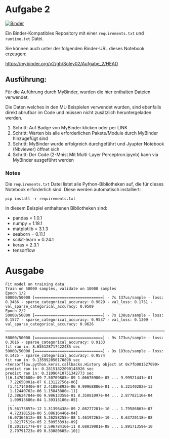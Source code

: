 # Aufgabe 2

[![Binder](https://mybinder.org/badge_logo.svg)](https://mybinder.org/v2/gh/Soley02/Aufgabe_2/HEAD)

Ein Binder-Kompatibles Repository mit einer `requirements.txt` und `runtime.txt` Datei.

Sie können auch unter der folgenden Binder-URL dieses Notebook erzeugen:

https://mybinder.org/v2/gh/Soley02/Aufgabe_2/HEAD

## Ausführung:

Für die Auführung durch MyBinder, wurden die hier enthalten Dateien verwendet.

Die Daten welches in den ML-Beispielen verwendet wurden, sind ebenfalls direkt abrufbar im Code und müssen nicht zusätzlich heruntergeladen werden.

1. Schritt: Auf Badge von MyBinder klicken oder per LINK
2. Schritt: Warten bis alle erforderlichen Pakete/Module durch MyBinder hinzugefügt sind
3. Schritt: MyBinder wurde erfolgreich durchgeführt und Jyupter Notebook (Nbviewer) öffnet sich
4. Schritt: Der Code (2-Mnist Mit Multi-Layer Perceptron.ipynb) kann via MyBinder ausgeführt werden

### Notes

Die `requirements.txt` Datei listet alle Python-Bibliotheken auf, die für dieses Notebook erforderlich sind. Diese werden automatisch installiert:

```
pip install -r requirements.txt
```

In diesem Beispiel enthaltenen Bibliotheken sind:

- pandas = 1.0.1
- numpy = 1.18.1
- matplotlib = 3.1.3
- seaborn = 0.11.1
- scikit-learn = 0.24.1
- keras = 2.3.1
- tensorflow

# Ausgabe
```
Fit model on training data
Train on 50000 samples, validate on 10000 samples
Epoch 1/2
50000/50000 [==============================] - 7s 137us/sample - loss: 0.3466 - sparse_categorical_accuracy: 0.9029 - val_loss: 0.1751 - val_sparse_categorical_accuracy: 0.9509
Epoch 2/2
50000/50000 [==============================] - 7s 138us/sample - loss: 0.1577 - sparse_categorical_accuracy: 0.9537 - val_loss: 0.1309 - val_sparse_categorical_accuracy: 0.9626
```
______________________
```
50000/50000 [==============================] - 9s 173us/sample - loss: 0.3016 - sparse_categorical_accuracy: 0.9133
fit ran in: 8.655128717422485 sec
50000/50000 [==============================] - 9s 183us/sample - loss: 0.1425 - sparse_categorical_accuracy: 0.9574
fit ran in: 9.135992050170898 sec
<tensorflow.python.keras.callbacks.History object at 0x7fb001527090>
predict ran in: 0.28151822090148926 sec
predict ran in: 0.31096410751342773 sec
[[6.14702600e-09 7.50709805e-09 1.06676980e-05 ... 9.99921441e-01
  7.22658001e-07 6.13122756e-06]
 [1.41714040e-07 2.41886892e-06 9.99968886e-01 ... 6.32140282e-13
  1.12440762e-06 1.15843880e-11]
 [2.38624784e-06 9.98613358e-01 8.35081097e-04 ... 2.87782110e-04
  1.09913686e-04 1.39313106e-05]
 ...
 [5.56173857e-12 1.31396438e-09 2.08277201e-10 ... 1.79586863e-07
  4.72318152e-06 5.08616446e-04]
 [6.07364612e-08 5.26258255e-08 1.46197263e-10 ... 8.63720118e-08
  1.82177519e-05 2.50953391e-09]
 [8.20112177e-07 1.59678416e-11 8.68839081e-08 ... 1.89171359e-10
  2.79791723e-09 8.33080605e-10]]
```
